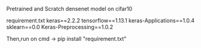 Pretrained and Scratch densenet model on cifar10

requirement.txt
keras==2.2.2
tensorflow==1.13.1
keras-Applications==1.0.4
sklearn==0.0
Keras-Preprocessing==1.0.2

Then,run on cmd -> pip install "requirement.txt"

